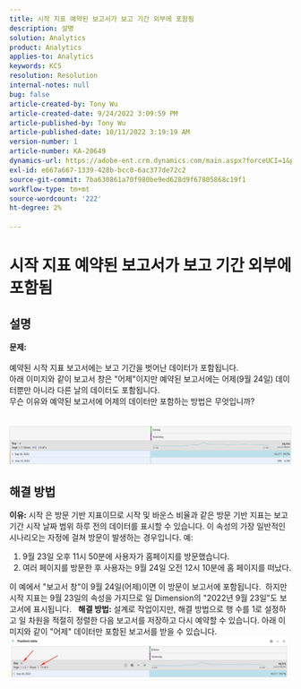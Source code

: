 ```yaml
---
title: 시작 지표 예약된 보고서가 보고 기간 외부에 포함됨
description: 설명
solution: Analytics
product: Analytics
applies-to: Analytics
keywords: KCS
resolution: Resolution
internal-notes: null
bug: false
article-created-by: Tony Wu
article-created-date: 9/24/2022 3:09:59 PM
article-published-by: Tony Wu
article-published-date: 10/11/2022 3:19:19 AM
version-number: 1
article-number: KA-20649
dynamics-url: https://adobe-ent.crm.dynamics.com/main.aspx?forceUCI=1&pagetype=entityrecord&etn=knowledgearticle&id=0d31ceec-1a3c-ed11-9db1-0022480869de
exl-id: e667a667-1339-428b-bcc0-6ac377de72c2
source-git-commit: 7ba630861a70f980be9ed628d9f67805868c19f1
workflow-type: tm+mt
source-wordcount: '222'
ht-degree: 2%

---
```


# 시작 지표 예약된 보고서가 보고 기간 외부에 포함됨

## 설명

<b>문제:
<br> </b>
<br>예약된 시작 지표 보고서에는 보고 기간을 벗어난 데이터가 포함됩니다.
<br>아래 이미지와 같이 보고서 창은 &quot;어제&quot;이지만 예약된 보고서에는 어제(9월 24일) 데이터뿐만 아니라 다른 날의 데이터도 포함됩니다.
<br>무슨 이유와 예약된 보고서에 어제의 데이터만 포함하는 방법은 무엇입니까?
<br> 
<br> 
<br>![](assets/___22f102a4-1b3c-ed11-9db1-0022480869de___.png)

## 해결 방법


<b>이유:</b>
시작 은 방문 기반 지표이므로
시작 및 바운스 비율과 같은 방문 기반 지표는 보고 기간 시작 날짜 범위 하루 전의 데이터를 표시할 수 있습니다. 이 속성의 가장 일반적인 시나리오는 자정에 걸쳐 방문이 발생하는 경우입니다. 예:

1. 9월 23일 오후 11시 50분에 사용자가 홈페이지를 방문했습니다.
2. 여러 페이지를 방문한 후 사용자는 9월 24일 오전 12시 10분에 홈 페이지를 떠났다.


이 예에서 &quot;보고서 창&quot;이 9월 24일(어제)이면 이 방문이 보고서에 포함됩니다. 
하지만 시작 지표는 9월 23일의 속성을 가지므로 일 Dimension의 &quot;2022년 9월 23일&quot;도 보고서에 표시됩니다.
 
<b>해결 방법:</b>
설계로 작업이지만, 해결 방법으로 행 수를 1로 설정하고 일 차원을 적절히 정렬한 다음 보고서를 저장하고 다시 예약할 수 있습니다. 아래 이미지와 같이 &quot;어제&quot; 데이터만 포함된 보고서를 받을 수 있습니다.
 
![](assets/0905936a-1b3c-ed11-9db1-0022480869de.png)
